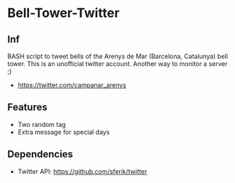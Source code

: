 # Bell-Tower-Twitter

## Inf
BASH script to tweet bells of the Arenys de Mar (Barcelona, Catalunya) bell tower.
This is an unofficial twitter account. Another way to monitor a server ;)
* https://twitter.com/campanar_arenys


## Features
* Two random tag
* Extra message for special days


## Dependencies
* Twitter API: https://github.com/sferik/twitter
